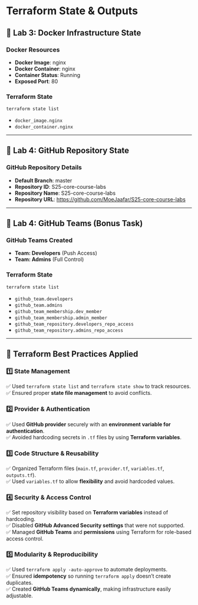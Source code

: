 # Terraform State & Outputs

## 🔹 Lab 3: Docker Infrastructure State

### **Docker Resources**

- **Docker Image**: nginx
- **Docker Container**: nginx
- **Container Status**: Running
- **Exposed Port**: 80

### **Terraform State**

```bash
terraform state list
```

- `docker_image.nginx`
- `docker_container.nginx`

---

## 🔹 Lab 4: GitHub Repository State

### **GitHub Repository Details**

- **Default Branch**: master
- **Repository ID**: S25-core-course-labs
- **Repository Name**: S25-core-course-labs
- **Repository URL**: <https://github.com/MoeJaafar/S25-core-course-labs>

---

## 🔹 Lab 4: GitHub Teams (Bonus Task)

### **GitHub Teams Created**

- **Team: Developers** (Push Access)
- **Team: Admins** (Full Control)

### Terraform State

```bash
terraform state list
```

- `github_team.developers`
- `github_team.admins`
- `github_team_membership.dev_member`
- `github_team_membership.admin_member`
- `github_team_repository.developers_repo_access`
- `github_team_repository.admins_repo_access`

---

## 🔹 **Terraform Best Practices Applied**

### **1️⃣ State Management**

✅ Used `terraform state list` and `terraform state show` to track resources.  
✅ Ensured proper **state file management** to avoid conflicts.  

### **2️⃣ Provider & Authentication**

✅ Used **GitHub provider** securely with an **environment variable for authentication**.  
✅ Avoided hardcoding secrets in `.tf` files by using **Terraform variables**.  

### **3️⃣ Code Structure & Reusability**

✅ Organized Terraform files (`main.tf`, `provider.tf`, `variables.tf`, `outputs.tf`).  
✅ Used `variables.tf` to allow **flexibility** and avoid hardcoded values.  

### **4️⃣ Security & Access Control**

✅ Set repository visibility based on **Terraform variables** instead of hardcoding.  
✅ Disabled **GitHub Advanced Security settings** that were not supported.  
✅ Managed **GitHub Teams** and **permissions** using Terraform for role-based access control.  

### **5️⃣ Modularity & Reproducibility**

✅ Used `terraform apply -auto-approve` to automate deployments.  
✅ Ensured **idempotency** so running `terraform apply` doesn’t create duplicates.  
✅ Created **GitHub Teams dynamically**, making infrastructure easily adjustable.  
